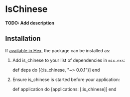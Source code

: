 # IsChinese

**TODO: Add description**

## Installation

If [available in Hex](https://hex.pm/docs/publish), the package can be installed as:

  1. Add is_chinese to your list of dependencies in `mix.exs`:

        def deps do
          [{:is_chinese, "~> 0.0.1"}]
        end

  2. Ensure is_chinese is started before your application:

        def application do
          [applications: [:is_chinese]]
        end


